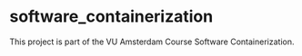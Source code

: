 # software_containerization

This project is part of the VU Amsterdam Course Software Containerization. 
